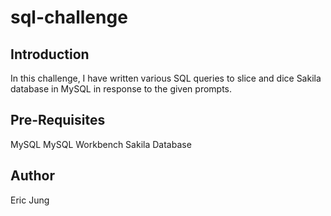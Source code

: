 # sql-challenge

## Introduction
In this challenge, I have written various SQL queries to slice and dice Sakila database in MySQL in response to the given prompts.

## Pre-Requisites
MySQL
MySQL Workbench
Sakila Database

## Author
Eric Jung
